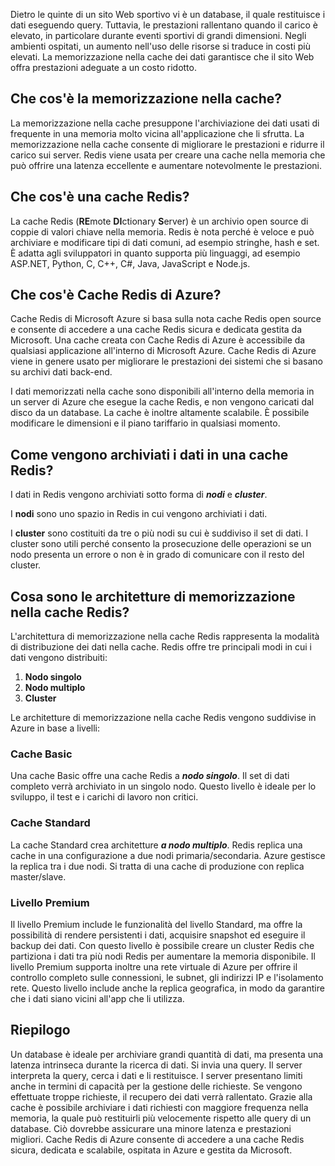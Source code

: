 Dietro le quinte di un sito Web sportivo vi è un database, il quale restituisce i dati eseguendo query. Tuttavia, le prestazioni rallentano quando il carico è elevato, in particolare durante eventi sportivi di grandi dimensioni. Negli ambienti ospitati, un aumento nell'uso delle risorse si traduce in costi più elevati. La memorizzazione nella cache dei dati garantisce che il sito Web offra prestazioni adeguate a un costo ridotto.

## <a name="what-is-caching"></a>Che cos'è la memorizzazione nella cache?

La memorizzazione nella cache presuppone l'archiviazione dei dati usati di frequente in una memoria molto vicina all'applicazione che li sfrutta. La memorizzazione nella cache consente di migliorare le prestazioni e ridurre il carico sui server. Redis viene usata per creare una cache nella memoria che può offrire una latenza eccellente e aumentare notevolmente le prestazioni.

## <a name="what-is-a-redis-cache"></a>Che cos'è una cache Redis?

La cache Redis (**RE**mote **DI**ctionary **S**erver) è un archivio open source di coppie di valori chiave nella memoria. Redis è nota perché è veloce e può archiviare e modificare tipi di dati comuni, ad esempio stringhe, hash e set. È adatta agli sviluppatori in quanto supporta più linguaggi, ad esempio ASP.NET, Python, C, C++, C#, Java, JavaScript e Node.js.

## <a name="what-is-azure-redis-cache"></a>Che cos'è Cache Redis di Azure?

Cache Redis di Microsoft Azure si basa sulla nota cache Redis open source e consente di accedere a una cache Redis sicura e dedicata gestita da Microsoft. Una cache creata con Cache Redis di Azure è accessibile da qualsiasi applicazione all'interno di Microsoft Azure. Cache Redis di Azure viene in genere usato per migliorare le prestazioni dei sistemi che si basano su archivi dati back-end.

I dati memorizzati nella cache sono disponibili all'interno della memoria in un server di Azure che esegue la cache Redis, e non vengono caricati dal disco da un database. La cache è inoltre altamente scalabile. È possibile modificare le dimensioni e il piano tariffario in qualsiasi momento.

## <a name="how-is-data-stored-in-a-redis-cache"></a>Come vengono archiviati i dati in una cache Redis?

I dati in Redis vengono archiviati sotto forma di _**nodi**_ e _**cluster**_.

I **nodi** sono uno spazio in Redis in cui vengono archiviati i dati.

I **cluster** sono costituiti da tre o più nodi su cui è suddiviso il set di dati. I cluster sono utili perché consento la prosecuzione delle operazioni se un nodo presenta un errore o non è in grado di comunicare con il resto del cluster.

## <a name="what-are-redis-caching-architectures"></a>Cosa sono le architetture di memorizzazione nella cache Redis?

L'architettura di memorizzazione nella cache Redis rappresenta la modalità di distribuzione dei dati nella cache. Redis offre tre principali modi in cui i dati vengono distribuiti:

1. **Nodo singolo**
1. **Nodo multiplo**
1. **Cluster**

Le architetture di memorizzazione nella cache Redis vengono suddivise in Azure in base a livelli:

### <a name="basic-cache"></a>Cache Basic

Una cache Basic offre una cache Redis a _**nodo singolo**_. Il set di dati completo verrà archiviato in un singolo nodo. Questo livello è ideale per lo sviluppo, il test e i carichi di lavoro non critici.

### <a name="standard-cache"></a>Cache Standard

La cache Standard crea architetture _**a nodo multiplo**_. Redis replica una cache in una configurazione a due nodi primaria/secondaria. Azure gestisce la replica tra i due nodi. Si tratta di una cache di produzione con replica master/slave.

### <a name="premium-tier"></a>Livello Premium

Il livello Premium include le funzionalità del livello Standard, ma offre la possibilità di rendere persistenti i dati, acquisire snapshot ed eseguire il backup dei dati. Con questo livello è possibile creare un cluster Redis che partiziona i dati tra più nodi Redis per aumentare la memoria disponibile. Il livello Premium supporta inoltre una rete virtuale di Azure per offrire il controllo completo sulle connessioni, le subnet, gli indirizzi IP e l'isolamento rete. Questo livello include anche la replica geografica, in modo da garantire che i dati siano vicini all'app che li utilizza.

## <a name="summary"></a>Riepilogo

Un database è ideale per archiviare grandi quantità di dati, ma presenta una latenza intrinseca durante la ricerca di dati. Si invia una query. Il server interpreta la query, cerca i dati e li restituisce. I server presentano limiti anche in termini di capacità per la gestione delle richieste. Se vengono effettuate troppe richieste, il recupero dei dati verrà rallentato. Grazie alla cache è possibile archiviare i dati richiesti con maggiore frequenza nella memoria, la quale può restituirli più velocemente rispetto alle query di un database. Ciò dovrebbe assicurare una minore latenza e prestazioni migliori. Cache Redis di Azure consente di accedere a una cache Redis sicura, dedicata e scalabile, ospitata in Azure e gestita da Microsoft.
